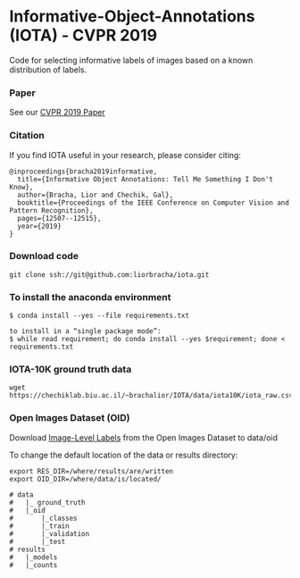 # Informative-Object-Annotations (IOTA) - CVPR 2019
Code for selecting informative labels of images based on a known distribution of labels.

### Paper
See our [CVPR 2019 Paper](http://openaccess.thecvf.com/content_CVPR_2019/papers/Bracha_Informative_Object_Annotations_Tell_Me_Something_I_Dont_Know_CVPR_2019_paper.pdf)

### Citation
If you find IOTA useful in your research, please consider citing:
```
@inproceedings{bracha2019informative,
  title={Informative Object Annotations: Tell Me Something I Don't Know},
  author={Bracha, Lior and Chechik, Gal},
  booktitle={Proceedings of the IEEE Conference on Computer Vision and Pattern Recognition},
  pages={12507--12515},
  year={2019}
}
```

### Download code
```
git clone ssh://git@github.com:liorbracha/iota.git
```

### To install the anaconda environment
```
$ conda install --yes --file requirements.txt

to install in a “single package mode”:
$ while read requirement; do conda install --yes $requirement; done < requirements.txt
```

### IOTA-10K ground truth data 
```
wget https://chechiklab.biu.ac.il/~brachalior/IOTA/data/iota10K/iota_raw.csv.tar.gz
```
### Open Images Dataset (OID)
Download [Image-Level Labels](https://storage.googleapis.com/openimages/web/download.html) from the Open Images Dataset to data/oid 

To change the default location of the data or results directory: 
```
export RES_DIR=/where/results/are/written
export OID_DIR=/where/data/is/located/
``` 
    # data
    #   |_ ground_truth
    #   |_oid
    #       |_classes
    #       |_train
    #       |_validation
    #       |_test
    # results
    #   |_models
    #   |_counts
